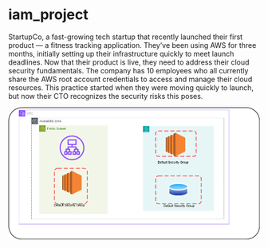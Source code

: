 # iam_project

StartupCo, a fast-growing tech startup that recently launched their first product — a fitness tracking application. They’ve been using AWS for three months, initially setting up their infrastructure quickly to meet launch deadlines. Now that their product is live, they need to address their cloud security fundamentals. The company has 10 employees who all currently share the AWS root account credentials to access and manage their cloud resources. This practice started when they were moving quickly to launch, but now their CTO recognizes the security risks this poses.

![VPC Architecture Diagram](images/startupco.png)

